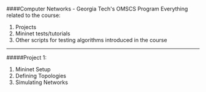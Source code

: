 ####Computer Networks - Georgia Tech's OMSCS Program
Everything related to the course:

1. Projects
2. Mininet tests/tutorials
3. Other scripts for testing algorithms introduced in the course

***
#####Project 1:
1. Mininet Setup
2. Defining Topologies
3. Simulating Networks

